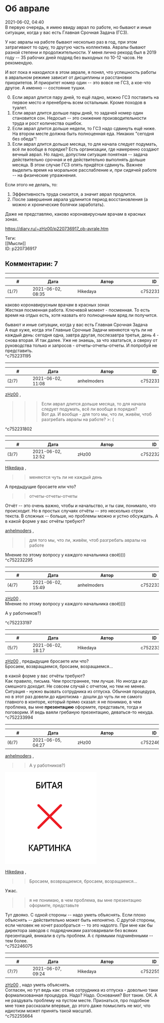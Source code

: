 Об аврале
=========

  
2021-06-02, 04:40  
 В первую очередь, я имею ввиду аврал по работе, но бывают и иные ситуации, когда у вас есть Главная Срочная Задача (ГСЗ).   
   
 У нас авралы на работе бывают несколько раз в год, при этом затрагивают то одну, то другую часть коллектива. Авралы бывают разной степени и продолжительности. У меня лично рекорд был в 2019 году -- 35 рабочих дней подряд без выходных по 10-12 часов. Не рекомендую.   
   
 И вот пока я находился в этом аврале, я понял, что успешность работы в авральном режиме зависит от дисциплины и расстановки приоритетов. И приоритет номер один -- это вовсе не ГСЗ, а кое-что другое. А именно -- состояние тушки.   
   
 0. Если аврал длится пару дней, то ещё ладно, можно ГСЗ поставить на первое место и пренебречь всем остальным. Кроме походов в туалет.   
 1. Если аврал длится дольше пары дней, то задачей номер один становится сон. Недосып -- это снижение производительности труда и рост количества ошибок.   
 2. Если аврал длится дольше недели, то ГСЗ надо сдвинуть ещё ниже. На втором месте должна быть полноценная еда. Никаких "сегодня без обеда"!   
 3. Если аврал длится дольше месяца, то для начала следует подумать, всё ли вообще в порядке? Есть организации, где намеренно создают вечный аврал. Но ладно, допустим ситуация понятная -- задача действительно срочная и её действительно выполнять дольше месяца. В этом случае ГСЗ опять придётся сдвинуть. Важнее выделить время на моральное расслабление и, при сидячей работе -- на физические упражнения.   
   
 Если этого не делать, то:   
 1. Эффективность труда снизится, а значит аврал продлится.   
 2. После завершения аврала удлинится период восстановления (а можно и хронические болячки заработать).   
   
 Даже не представляю, каково коронавирусным врачам в красных зонах.   
  
<https://diary.ru/~zHz00/p220736917_ob-avrale.htm>  
  
Теги:  
[[Мысли]]  
ID: p220736917  


Комментарии: 7
--------------

  


---



|         #         |              Дата              |                     Автор                     |           ID           |
| --- | --- | --- | --- |
| (1/7) | 2021-06-02, 08:35 | Hikedaya | c752231195 |

  
  каково коронавирусным врачам в красных зонах    
 Жесткая посменная работа. Ключевой момент - посменная. То есть время на отдых есть, хотя назвать его полноценным вряд ли получится.   
   
  бывают и иные ситуации, когда у вас есть Главная Срочная Задача    
 А еще хуже, когда эти Главные Срочные Задачи меняются чуть ли не каждый день: сегодня одна, завтра другая, послезавтра третья, день 4 - снова вторая. И так далее. Уже не знаешь, за что хвататься, а сверху от руководства только и запросов - отчеты-отчеты-отчеты. И попробуй не представить.   
 ^c752231195

---



|         #         |              Дата              |                     Автор                     |           ID           |
| --- | --- | --- | --- |
| (2/7) | 2021-06-02, 11:08 | anhelmoders | c752231802 |

  
   [zHz00](https://zHz00.diary.ru "Untitled")  , 

   
  >>>Если аврал длится дольше месяца, то для начала следует подумать, всё ли вообще в порядке?   
 Вот да. И вообще - для того мы, что ли, живём, чтоб разгребать авралы на работе? >: ( 

   
 ^c752231802

---



|         #         |              Дата              |                     Автор                     |           ID           |
| --- | --- | --- | --- |
| (3/7) | 2021-06-02, 12:52 | zHz00 | c752232295 |

  
  [Hikedaya](https://hikedaya.diary.ru "Записная книжка")  ,   
 >>меняются чуть ли не каждый день   
   
 А предыдущие бросаете или что?   
   
 >>отчеты-отчеты-отчеты   
   
 Отчёт -- это очень важно, чтобы и начальство, и ты сам, понимало, что происходит. Но в простых случаях отчёты -- это несколько строк текста. В сложных -- больше, но проблемы можно и устно обсуждать. А в какой форме у вас отчёты требуют?   
   
  [anhelmoders](https://anhelmoders.diary.ru "No plans. Only wonders.")  ,   
   
 >>для того мы, что ли, живём, чтоб разгребать авралы на работе   
   
 Мнение по этому вопросу у каждого начальника своё))))   
 ^c752232295

---



|         #         |              Дата              |                     Автор                     |           ID           |
| --- | --- | --- | --- |
| (4/7) | 2021-06-02, 15:49 | anhelmoders | c752233197 |

  
   [zHz00](https://zHz00.diary.ru "Untitled")  ,   
 Мнение по этому вопросу у каждого начальника своё))))   
   
 А у работников?)   
    
 ^c752233197

---



|         #         |              Дата              |                     Автор                     |           ID           |
| --- | --- | --- | --- |
| (5/7) | 2021-06-02, 18:17 | Hikedaya | c752233994 |

  
  [zHz00](https://zHz00.diary.ru "Untitled")  ,  предыдущие бросаете или что?    
 Бросаем, возвращаемся, бросаем, возращаемся...   
   
  в какой форме у вас отчёты требуют?    
 Как правило, письма. Чем пространнее, тем лучше. Но иногда и до смешного доходит. Не совсем случай с отчетом, но тем не менее. Ситуация - нужно вызвать сотрудника из отпуска. Обычная процедура, но в этот раз довели до идиотизма - дошли до чуть ли не самого главного в конторе, который прямо сказал: я не понимаю, в чем проблема, вы мне  **презентацию**  оформите, представьте, тогда и поговорим. И ведь ваяли гребаную презентацию, деваться-то некуда.   
 ^c752233994

---



|         #         |              Дата              |                     Автор                     |           ID           |
| --- | --- | --- | --- |
| (6/7) | 2021-06-05, 04:27 | zHz00 | c752246075 |

  
  [anhelmoders](https://anhelmoders.diary.ru "No plans. Only wonders.")  ,   
   
 >>А у работников?)   
   
  ![](pics/73c9f631343b.jpg)    
   
  [Hikedaya](https://hikedaya.diary.ru "Записная книжка")  ,   
   
 >>Бросаем, возвращаемся, бросаем, возращаемся...   
   
 Ужас.   
   
 >>я не понимаю, в чем проблема, вы мне презентацию оформите, представьте   
   
 Тут двояко. С одной стороны -- надо уметь объяснять. Если плохо объяснять -- действительно может быть непонятно. С другой стороны, если человек не хочет разобраться -- то это надолго. При мне как бы директора заводов с подрядчиками разговаривали без всяких презентаций, вникали в суть проблем. А с прямыми подчинёнными -- тем более.   
 ^c752246075

---



|         #         |              Дата              |                     Автор                     |           ID           |
| --- | --- | --- | --- |
| (7/7) | 2021-06-07, 09:24 | Hikedaya | c752255664 |

  
  [zHz00](https://zHz00.diary.ru "Untitled")  ,  надо уметь объяснять.    
 Согласен, но тут ведь как: отзыв сотрудника из отпуска - довольно таки формализованная процедура. Надо? Надо. Основания? Вот такие. ОК. А не раздувать проблему на пустом месте. Признаться, про подобное мне тоже рассказали впервые, до этого даже помыслить не мог, что идиотизм может принять такой масштаб.   
 ^c752255664